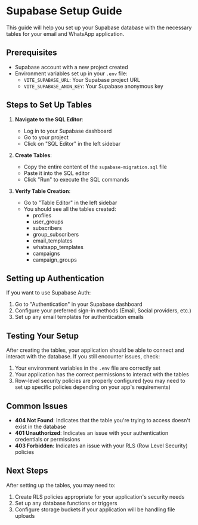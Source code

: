 # Supabase Setup Guide

This guide will help you set up your Supabase database with the necessary tables for your email and WhatsApp application.

## Prerequisites

- Supabase account with a new project created
- Environment variables set up in your `.env` file:
  - `VITE_SUPABASE_URL`: Your Supabase project URL
  - `VITE_SUPABASE_ANON_KEY`: Your Supabase anonymous key

## Steps to Set Up Tables

1. **Navigate to the SQL Editor**:
   - Log in to your Supabase dashboard
   - Go to your project
   - Click on "SQL Editor" in the left sidebar

2. **Create Tables**:
   - Copy the entire content of the `supabase-migration.sql` file
   - Paste it into the SQL editor
   - Click "Run" to execute the SQL commands

3. **Verify Table Creation**:
   - Go to "Table Editor" in the left sidebar
   - You should see all the tables created:
     - profiles
     - user_groups
     - subscribers
     - group_subscribers
     - email_templates
     - whatsapp_templates
     - campaigns
     - campaign_groups

## Setting up Authentication

If you want to use Supabase Auth:

1. Go to "Authentication" in your Supabase dashboard
2. Configure your preferred sign-in methods (Email, Social providers, etc.)
3. Set up any email templates for authentication emails

## Testing Your Setup

After creating the tables, your application should be able to connect and interact with the database. If you still encounter issues, check:

1. Your environment variables in the `.env` file are correctly set
2. Your application has the correct permissions to interact with the tables
3. Row-level security policies are properly configured (you may need to set up specific policies depending on your app's requirements)

## Common Issues

- **404 Not Found**: Indicates that the table you're trying to access doesn't exist in the database
- **401 Unauthorized**: Indicates an issue with your authentication credentials or permissions
- **403 Forbidden**: Indicates an issue with your RLS (Row Level Security) policies

## Next Steps

After setting up the tables, you may need to:

1. Create RLS policies appropriate for your application's security needs
2. Set up any database functions or triggers
3. Configure storage buckets if your application will be handling file uploads
